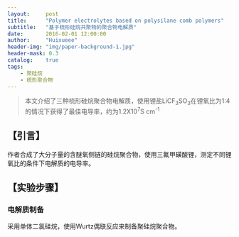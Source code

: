 ```yaml
---
layout:     post
title:      "Polymer electrolytes based on polysilane comb polymers"
subtitle:   "基于梳形硅烷共聚物的聚合物电解质"
date:       2016-02-01 12:00:00
author:     "Huixueee"
header-img: "img/paper-background-1.jpg"
header-mask: 0.3
catalog:    true
tags:
    - 聚硅烷
    - 梳形聚合物
---
```


> 本文介绍了三种梳形硅烷聚合物电解质，使用锂盐LiCF<SUB>3</sub>SO<SUB>3</sub>在锂氧比为1:4的情况下获得了最佳电导率，约为1.2X10<SUp>7</sup>S cm<SUp>-1</sup>
                                                                         
                                                                         
## 【引言】

作者合成了大分子量的含醚氧侧链的硅烷聚合物，使用三氟甲磺酸锂，测定不同锂氧比的条件下电解质的电导率。

## 【实验步骤】

### **电解质制备**

采用单体二氯硅烷，使用Wurtz偶联反应来制备聚硅烷聚合物。

